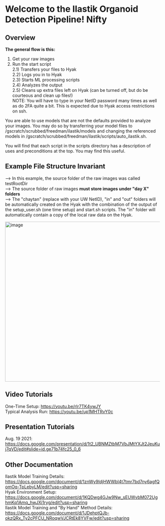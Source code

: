 # Welcome to the Ilastik Organoid Detection Pipeline! Nifty

## Overview
**The general flow is this:**
1) Get your raw images  
2) Run the start script  
	2.1) Transfers your files to Hyak  
	2.2) Logs you in to Hyak  
	2.3) Starts ML processing scripts  
	2.4) Analyzes the output  
	2.5) Cleans up extra files left on Hyak (can be turned off, but do be courteous and clean up files!)  
NOTE: You will have to type in your NetID password many times as well as do 2FA quite a bit. This is expected due to Hyak access restrictions on ssh.  

You are able to use models that are not the defaults provided to analyze your images.
You may do so by transferring your model files to /gscratch/scrubbed/freedman/ilastik/models
and changing the referenced models in /gscratch/scrubbed/freedman/ilastik/scripts/auto\_ilastik.sh.  

You will find that each script in the scripts directory has a description of uses and 
preconditions at the top. You may find this useful.

## Example File Structure Invariant
--> In this example, the source folder of the raw images was called testRootDir   
--> The source folder of raw images **must store images under "day X" folders**  
--> The "chaytan" (replace with your UW NetID), "in" and "out" folders will be automatically created on the Hyak with the combination of the output of the setup_user.sh (one time setup) and start.sh scripts. The "in" folder will automatically contain a copy of the local raw data on the Hyak.

<img width="521" alt="image" src="https://user-images.githubusercontent.com/35582442/129659207-e91befc9-bacc-443b-b5bf-92f1eae1136b.png">

## Video Tutorials
One-Time Setup: https://youtu.be/rlr7TK4ywJY  
Typical Analysis Run: https://youtu.be/up1MHTRvY0c

## Presentation Tutorials
Aug. 19 2021: https://docs.google.com/presentation/d/1t2_UBNMZtbM7VbJMtYXJt2JeuKuj7qVD/edit#slide=id.ge71b74fc25_0_6
  
## Other Documentation
Ilastik Model Training Details: https://docs.google.com/document/d/1znWy9IdjHWWbI4t7tmr7bd7ny6agfQomOq-TpLebyLM/edit?usp=sharing  
Hyak Environment Setup: https://docs.google.com/document/d/1KQDwg4GJw9Nw_sEUWvbM072UghmKq1Amq_hwJXi1ryg/edit?usp=sharing  
Ilastik Model Training and "By Hand" Method Details: https://docs.google.com/document/d/1JDehptQJb-okzQRx_Ty2cPFCU_NRoqwVJCRtEk8YVFw/edit?usp=sharing  



